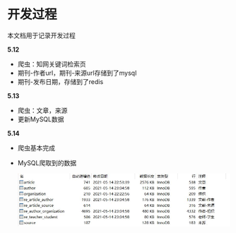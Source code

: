 # 开发过程

本文档用于记录开发过程

**5.12**

- 爬虫：知网关键词检索页
- 期刊-作者url，期刊-来源url存储到了mysql
- 期刊-发布日期，存储到了redis

**5.13**

- 爬虫：文章，来源
- 更新MySQL数据

**5.14**

- 爬虫基本完成

- MySQL爬取到的数据

  ![](./img/514mysql.jpg)